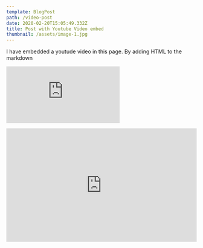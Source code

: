 ```yaml
---
template: BlogPost
path: /video-post
date: 2020-02-20T15:05:49.332Z
title: Post with Youtube Video embed
thumbnail: /assets/image-1.jpg
---
```

I have embedded a youtude video in this page. By adding HTML to the markdown

<iframe src="https://www.youtube.com/embed/jv6f26RNLqY" frameborder="0" allow="accelerometer; autoplay; encrypted-media; gyroscope; picture-in-picture" allowfullscreen></iframe>

<Card>  <iframe    width="100%"    height="300px"    src="https://www.youtube.com/embed/-tnRacd7Xcw"    frameborder="0"    allow="accelerometer; picture-in-picture"    allowfullscreen  ></iframe></Card>